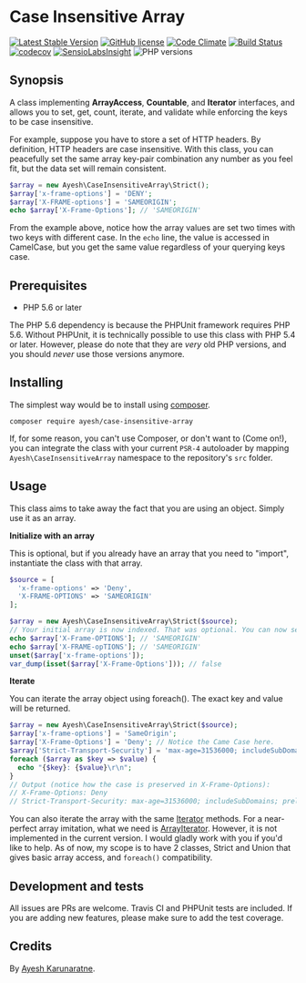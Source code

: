 # Case Insensitive Array

[![Latest Stable Version](https://poser.pugx.org/ayesh/case-insensitive-array/v/stable)](https://packagist.org/packages/ayesh/case-insensitive-array) [![GitHub license](https://img.shields.io/badge/license-MIT-blue.svg)](https://raw.githubusercontent.com/Ayesh/case-insensitive-array/master/LICENSE)  [![Code Climate](https://codeclimate.com/github/Ayesh/case-insensitive-array/badges/gpa.svg)](https://codeclimate.com/github/Ayesh/case-insensitive-array)  [![Build Status](https://travis-ci.org/Ayesh/case-insensitive-array.svg?branch=master)](https://travis-ci.org/Ayesh/case-insensitive-array)  [![codecov](https://codecov.io/gh/Ayesh/case-insensitive-array/branch/master/graph/badge.svg)](https://codecov.io/gh/Ayesh/case-insensitive-array) [![SensioLabsInsight](https://insight.sensiolabs.com/projects/c7be94b5-961d-438e-9eeb-dc34c978701f/mini.png)](https://insight.sensiolabs.com/projects/c7be94b5-961d-438e-9eeb-dc34c978701f)  ![PHP versions](https://img.shields.io/badge/PHP-%5E5.6%20||%20%5E7.0-8892BF.svg "PHP versions")

## Synopsis
A class implementing **ArrayAccess**, **Countable**, and **Iterator** interfaces, and allows you to set, get, count, iterate, and validate while enforcing the keys to be case insensitive. 

For example, suppose you have to store a set of HTTP headers. By definition, HTTP headers are case insensitive. With this class, you can peacefully set the same array key-pair combination any number as you feel fit, but the data set will remain consistent. 

```php
$array = new Ayesh\CaseInsensitiveArray\Strict();
$array['x-frame-options'] = 'DENY';
$array['X-FRAME-options'] = 'SAMEORIGIN';
echo $array['X-Frame-Options']; // 'SAMEORIGIN'
```

From the example above, notice how the array values are set two times with two keys with different case. In the `echo` line, the value is accessed in CamelCase, but you get the same value regardless of your querying keys case. 

## Prerequisites

 - PHP 5.6 or later
 
The PHP 5.6 dependency is because the PHPUnit framework requires PHP 5.6. Without PHPUnit, it is technically possible to use this class with PHP 5.4 or later. However, please do note that they are _very_ old PHP versions, and you should _never_ use those versions anymore. 
## Installing
The simplest way would be to install using [composer](https://getcomposer.org). 

    composer require ayesh/case-insensitive-array
If, for some reason, you can't use Composer, or don't want to (Come on!), you can integrate the class with your current `PSR-4` autoloader by mapping `Ayesh\CaseInsensitiveArray` namespace to the repository's `src` folder. 

## Usage
This class aims to take away the fact that you are using an object. Simply use it as an array. 

**Initialize with an array**

This is optional, but if you already have an array that you need to "import", instantiate the class with that array. 

```php
$source = [
  'x-frame-options' => 'Deny',
  'X-FRAME-OPTIONS' => 'SAMEORIGIN'
];

$array = new Ayesh\CaseInsensitiveArray\Strict($source);
// Your initial array is now indexed. That was optional. You can now set/get values freely, as you would do with a regular array.
echo $array['X-Frame-OPTIONS']; // 'SAMEORIGIN'
echo $array['X-FRAME-opTIONS']; // 'SAMEORIGIN'
unset($array['x-frame-options']);
var_dump(isset($array['X-Frame-Options'])); // false
```

**Iterate**

You can iterate the array object using foreach(). The exact key and value will be returned. 

```php
$array = new Ayesh\CaseInsensitiveArray\Strict($source);
$array['x-frame-options'] = 'SameOrigin';
$array['X-Frame-Options'] = 'Deny'; // Notice the Came Case here.
$array['Strict-Transport-Security'] = 'max-age=31536000; includeSubDomains; preload';
foreach ($array as $key => $value) {
  echo "{$key}: {$value}\r\n";
}
// Output (notice how the case is preserved in X-Frame-Options):
// X-Frame-Options: Deny
// Strict-Transport-Security: max-age=31536000; includeSubDomains; preload
```

You can also iterate the array with the same [Iterator](http://php.net/manual/en/class.iterator.php) methods. For a near-perfect array imitation, what we need is [ArrayIterator](http://php.net/manual/en/class.arrayiterator.php). However, it is not implemented in the current version. I would gladly work with you if you'd like to help. As of now, my scope is to have 2 classes, Strict and Union that gives basic array access, and `foreach()` compatibility. 

## Development and tests
All issues are PRs are welcome. Travis CI and PHPUnit tests are included. If you are adding new features, please make sure to add the test coverage.

## Credits
By [Ayesh Karunaratne](https://ayesh.me).

